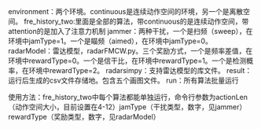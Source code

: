 environment：两个环境。continuous是连续动作空间的环境，另一个是离散空间。
fre_history_two:里面是全部的算法，带continuous的是连续动作空间，带attention的是加入了注意力机制
jammer：两种干扰，一个是扫频（sweep），在环境中jamType=1。一个是瞄频（aimed），在环境中jamType=0。
radarModel：雷达模型，radarFMCW.py。三个奖励方式，一个是频率差值，在环境中rewardType=0。一个是信干比，在环境中rewardType=1。一个是检测概率，在环境中rewardType=2。
radarsimpy：支持雷达模型的库文件。
result：运行后生成的csv文件存储地。包含五个画图文件。
run：所有算法批量运行

使用方法：fre_history_two中每个算法都能单独运行，命令行参数为actionLen（动作空间大小，目前设置在4-12）jamType（干扰类型，数字，见jammer）rewardType（奖励类型，数字，见radarModel）
